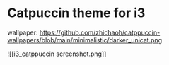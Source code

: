 # Catpuccin theme for i3

wallpaper: https://github.com/zhichaoh/catppuccin-wallpapers/blob/main/minimalistic/darker_unicat.png



![[i3_catppuccin screenshot.png]]